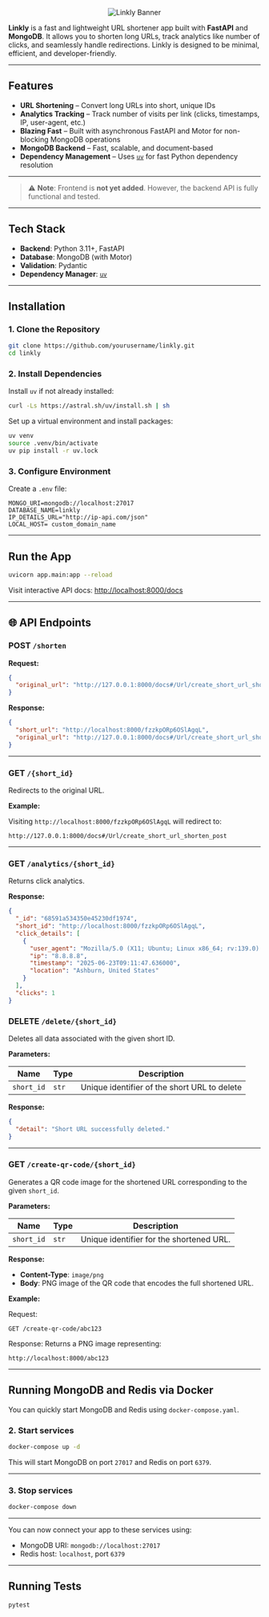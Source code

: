<p align="center">
    <img src="https://github.com/user-attachments/assets/d443729f-7d8f-46f4-a849-b6bcba182107" alt="Linkly Banner" width="" height=""/>
</p>

**Linkly** is a fast and lightweight URL shortener app built with **FastAPI** and **MongoDB**. It allows you to shorten long URLs, track analytics like number of clicks, and seamlessly handle redirections. Linkly is designed to be minimal, efficient, and developer-friendly.

---

## Features

* **URL Shortening** – Convert long URLs into short, unique IDs
* **Analytics Tracking** – Track number of visits per link (clicks, timestamps, IP, user-agent, etc.)
* **Blazing Fast** – Built with asynchronous FastAPI and Motor for non-blocking MongoDB operations
* **MongoDB Backend** – Fast, scalable, and document-based
* **Dependency Management** – Uses [`uv`](https://github.com/astral-sh/uv) for fast Python dependency resolution

---

> ⚠️ **Note**: Frontend is **not yet added**. However, the backend API is fully functional and tested.

---

## Tech Stack

* **Backend**: Python 3.11+, FastAPI
* **Database**: MongoDB (with Motor)
* **Validation**: Pydantic
* **Dependency Manager**: [`uv`](https://github.com/astral-sh/uv)

---

## Installation

### 1. Clone the Repository

```bash
git clone https://github.com/yourusername/linkly.git
cd linkly
```

### 2. Install Dependencies

Install `uv` if not already installed:

```bash
curl -Ls https://astral.sh/uv/install.sh | sh
```

Set up a virtual environment and install packages:

```bash
uv venv
source .venv/bin/activate
uv pip install -r uv.lock
```

### 3. Configure Environment

Create a `.env` file:

```env
MONGO_URI=mongodb://localhost:27017
DATABASE_NAME=linkly
IP_DETAILS_URL="http://ip-api.com/json" 
LOCAL_HOST= custom_domain_name
```

---

##  Run the App

```bash
uvicorn app.main:app --reload
```

Visit interactive API docs: [http://localhost:8000/docs](http://localhost:8000/docs)

---

## 🌐 API Endpoints

### POST `/shorten`

**Request:**

```json
{
  "original_url": "http://127.0.0.1:8000/docs#/Url/create_short_url_shorten_post"
}
```

**Response:**

```json
{
  "short_url": "http://localhost:8000/fzzkpORp6OSlAgqL",
  "original_url": "http://127.0.0.1:8000/docs#/Url/create_short_url_shorten_post"
}
```

---

### GET `/{short_id}`

Redirects to the original URL.

**Example:**

Visiting `http://localhost:8000/fzzkpORp6OSlAgqL` will redirect to:

```
http://127.0.0.1:8000/docs#/Url/create_short_url_shorten_post
```

---

### GET `/analytics/{short_id}`

Returns click analytics.

**Response:**

```json
{
  "_id": "68591a534350e45230df1974",
  "short_id": "http://localhost:8000/fzzkpORp6OSlAgqL",
  "click_details": [
    {
      "user_agent": "Mozilla/5.0 (X11; Ubuntu; Linux x86_64; rv:139.0) Gecko/20100101 Firefox/139.0",
      "ip": "8.8.8.8",
      "timestamp": "2025-06-23T09:11:47.636000",
      "location": "Ashburn, United States"
    }
  ],
  "clicks": 1
}
```

### DELETE `/delete/{short_id}`

Deletes all data associated with the given short ID.

**Parameters:**

| Name       | Type  | Description                                  |
| ---------- | ----- | -------------------------------------------- |
| `short_id` | `str` | Unique identifier of the short URL to delete |

**Response:**

```json
{
  "detail": "Short URL successfully deleted."
}
```
---

### GET `/create-qr-code/{short_id}`

Generates a QR code image for the shortened URL corresponding to the given `short_id`.

**Parameters:**

| Name       | Type  | Description                              |
| ---------- | ----- | ---------------------------------------- |
| `short_id` | `str` | Unique identifier for the shortened URL. |

**Response:**

* **Content-Type**: `image/png`
* **Body**: PNG image of the QR code that encodes the full shortened URL.

**Example:**

Request:

```
GET /create-qr-code/abc123
```

Response:
Returns a PNG image representing:

```
http://localhost:8000/abc123
```

---
## Running MongoDB and Redis via Docker

You can quickly start MongoDB and Redis using `docker-compose.yaml`.


### 2. Start services

```bash
docker-compose up -d
```

This will start MongoDB on port `27017` and Redis on port `6379`.

---

### 3. Stop services

```bash
docker-compose down
```

---

You can now connect your app to these services using:

* MongoDB URI: `mongodb://localhost:27017`
* Redis host: `localhost`, port `6379`

---

## Running Tests

```bash
pytest
```
